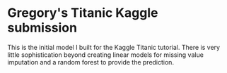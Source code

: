 # Gregory's Titanic Kaggle submission
This is the initial model I built for the Kaggle Titanic tutorial.  There is very little sophistication beyond creating linear models for missing value imputation and a random forest to provide the prediction.
